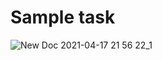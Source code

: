 
# Sample task 
![New Doc 2021-04-17 21 56 22_1](https://user-images.githubusercontent.com/67545874/115119039-39fba200-9fc8-11eb-9428-fbc7dc36cc16.jpg)

